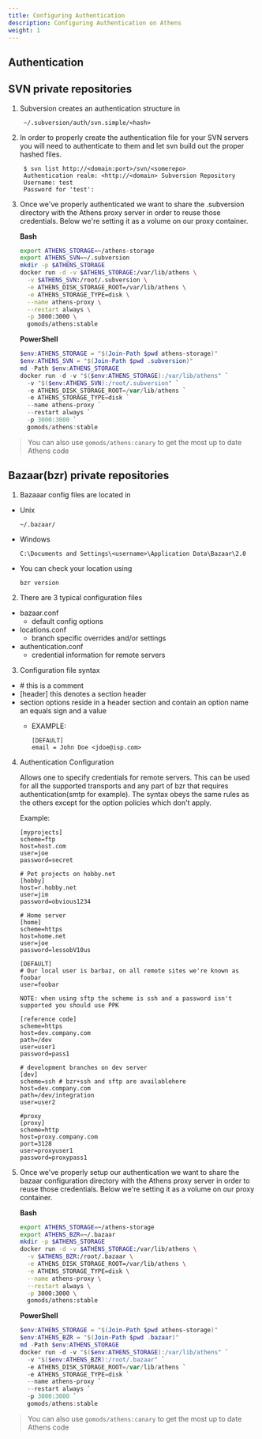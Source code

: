 ```yaml
---
title: Configuring Authentication
description: Configuring Authentication on Athens
weight: 1
---
```


## Authentication

## SVN private repositories

1. Subversion creates an authentication structure in

        ~/.subversion/auth/svn.simple/<hash>

2. In order to properly create the authentication file for your SVN servers you will need to authenticate to them and let svn build out the proper hashed files.

		$ svn list http://<domain:port>/svn/<somerepo>
		Authentication realm: <http://<domain> Subversion Repository
		Username: test
		Password for 'test':

3. Once we've properly authenticated we want to share the .subversion directory with the Athens proxy server in order to reuse those credentials.  Below we're setting it as a volume on our proxy container.

    **Bash**

    ```bash
    export ATHENS_STORAGE=~/athens-storage
    export ATHENS_SVN=~/.subversion
    mkdir -p $ATHENS_STORAGE
    docker run -d -v $ATHENS_STORAGE:/var/lib/athens \
      -v $ATHENS_SVN:/root/.subversion \
      -e ATHENS_DISK_STORAGE_ROOT=/var/lib/athens \
      -e ATHENS_STORAGE_TYPE=disk \
      --name athens-proxy \
      --restart always \
      -p 3000:3000 \
      gomods/athens:stable
    ```

    **PowerShell**

    ```PowerShell
    $env:ATHENS_STORAGE = "$(Join-Path $pwd athens-storage)"
    $env:ATHENS_SVN = "$(Join-Path $pwd .subversion)"
    md -Path $env:ATHENS_STORAGE
    docker run -d -v "$($env:ATHENS_STORAGE):/var/lib/athens" `
      -v "$($env:ATHENS_SVN):/root/.subversion" `
      -e ATHENS_DISK_STORAGE_ROOT=/var/lib/athens `
      -e ATHENS_STORAGE_TYPE=disk `
      --name athens-proxy `
      --restart always `
      -p 3000:3000 `
      gomods/athens:stable
    ```

>You can also use `gomods/athens:canary` to get the most up to date Athens code

## Bazaar(bzr) private repositories

1. Bazaaar config files are located in

  - Unix

        ~/.bazaar/
  - Windows

        C:\Documents and Settings\<username>\Application Data\Bazaar\2.0

  - You can check your location using

        bzr version

2. There are 3 typical configuration files

  - bazaar.conf
    - default config options
  - locations.conf
    - branch specific overrides and/or settings
  - authentication.conf
    - credential information for remote servers

3. Configuration file syntax

  - \# this is a comment
  - [header] this denotes a section header
  - section options reside in a header section and contain an option name an equals sign and a value
    - EXAMPLE:

          [DEFAULT]
          email = John Doe <jdoe@isp.com>

4. Authentication Configuration

     Allows one to specify credentials for remote servers.
     This can be used for all the supported transports and any part of bzr that requires authentication(smtp for example).
     The syntax obeys the same rules as the others except for the option policies which don't apply.

     Example:

       [myprojects]
       scheme=ftp
       host=host.com
       user=joe
       password=secret

       # Pet projects on hobby.net
       [hobby]
       host=r.hobby.net
       user=jim
       password=obvious1234

       # Home server
       [home]
       scheme=https
       host=home.net
       user=joe
       password=lessobV10us

       [DEFAULT]
       # Our local user is barbaz, on all remote sites we're known as foobar
       user=foobar

       NOTE: when using sftp the scheme is ssh and a password isn't supported you should use PPK

       [reference code]
       scheme=https
       host=dev.company.com
       path=/dev
       user=user1
       password=pass1

       # development branches on dev server
       [dev]
       scheme=ssh # bzr+ssh and sftp are availablehere
       host=dev.company.com
       path=/dev/integration
       user=user2

       #proxy
       [proxy]
       scheme=http
       host=proxy.company.com
       port=3128
       user=proxyuser1
       password=proxypass1

5. Once we've properly setup our authentication we want to share the bazaar configuration directory with the Athens proxy server in order to reuse those credentials.  Below we're setting it as a volume on our proxy container.

    **Bash**

    ```bash
    export ATHENS_STORAGE=~/athens-storage
    export ATHENS_BZR=~/.bazaar
    mkdir -p $ATHENS_STORAGE
    docker run -d -v $ATHENS_STORAGE:/var/lib/athens \
      -v $ATHENS_BZR:/root/.bazaar \
      -e ATHENS_DISK_STORAGE_ROOT=/var/lib/athens \
      -e ATHENS_STORAGE_TYPE=disk \
      --name athens-proxy \
      --restart always \
      -p 3000:3000 \
      gomods/athens:stable
    ```

    **PowerShell**

    ```PowerShell
    $env:ATHENS_STORAGE = "$(Join-Path $pwd athens-storage)"
    $env:ATHENS_BZR = "$(Join-Path $pwd .bazaar)"
    md -Path $env:ATHENS_STORAGE
    docker run -d -v "$($env:ATHENS_STORAGE):/var/lib/athens" `
      -v "$($env:ATHENS_BZR):/root/.bazaar" `
      -e ATHENS_DISK_STORAGE_ROOT=/var/lib/athens `
      -e ATHENS_STORAGE_TYPE=disk `
      --name athens-proxy `
      --restart always `
      -p 3000:3000 `
      gomods/athens:stable
    ```

>You can also use `gomods/athens:canary` to get the most up to date Athens code
